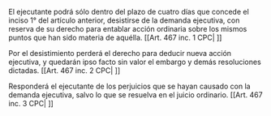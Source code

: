 El ejecutante podrá sólo dentro del plazo de cuatro días que concede el inciso 1° del artículo anterior, desistirse de la demanda ejecutiva, con reserva de su derecho para entablar acción ordinaria sobre los mismos puntos que han sido materia de aquélla. [[Art. 467 inc. 1 CPC| ]]

Por el desistimiento perderá el derecho para deducir nueva acción ejecutiva, y quedarán ipso facto sin valor el embargo y demás resoluciones dictadas. [[Art. 467 inc. 2 CPC| ]]

Responderá el ejecutante de los perjuicios que se hayan causado con la demanda ejecutiva, salvo lo que se resuelva en el juicio ordinario. [[Art. 467 inc. 3 CPC| ]]